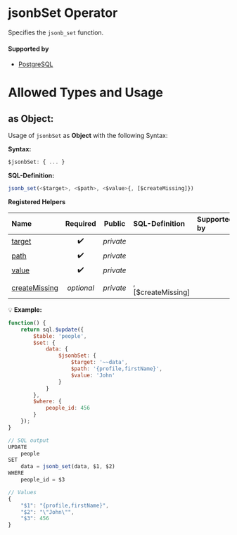 # jsonbSet Operator
Specifies the `jsonb_set` function.

#### Supported by
- [PostgreSQL](https://www.postgresql.org/docs/9.5/static/functions-json.html#FUNCTIONS-JSON-PROCESSING-TABLE)

# Allowed Types and Usage

## as Object:

Usage of `jsonbSet` as **Object** with the following Syntax:

**Syntax:**

```javascript
$jsonbSet: { ... }
```

**SQL-Definition:**
```javascript
jsonb_set(<$target>, <$path>, <$value>{, [$createMissing]})
```

**Registered Helpers**

Name|Required|Public|SQL-Definition|Supported by
:---|:------:|:----:|:-------------|:-----------
[target](./private/target/)|:heavy_check_mark:|*private*||
[path](./private/path/)|:heavy_check_mark:|*private*||
[value](./private/value/)|:heavy_check_mark:|*private*||
[createMissing](./private/createMissing/)|*optional*|*private*|,  [$createMissing]|

:bulb: **Example:**
```javascript
function() {
    return sql.$update({
        $table: 'people',
        $set: {
            data: {
                $jsonbSet: {
                    $target: '~~data',
                    $path: '{profile,firstName}',
                    $value: 'John'
                }
            }
        },
        $where: {
            people_id: 456
        }
    });
}

// SQL output
UPDATE
    people
SET
    data = jsonb_set(data, $1, $2)
WHERE
    people_id = $3

// Values
{
    "$1": "{profile,firstName}",
    "$2": "\"John\"",
    "$3": 456
}
```

